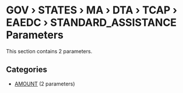 # GOV › STATES › MA › DTA › TCAP › EAEDC › STANDARD_ASSISTANCE Parameters

This section contains 2 parameters.

## Categories

- [AMOUNT](amount/index.md) (2 parameters)

